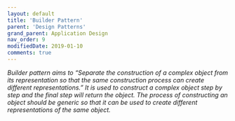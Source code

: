 ```yaml
---
layout: default
title: 'Builder Pattern'
parent: 'Design Patterns'
grand_parent: Application Design
nav_order: 9
modifiedDate: 2019-01-10
comments: true
---
```

<em> Builder pattern aims to “Separate the construction of a complex object from its representation so that the same construction process can create different representations.” It is used to construct a complex object step by step and the final step will return the object. The process of constructing an object should be generic so that it can be used to create different representations of the same object.</em>
